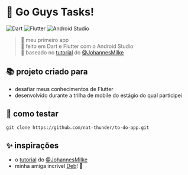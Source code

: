 # 🐝 Go Guys Tasks!
![Dart](https://img.shields.io/badge/dart-%230175C2.svg?style=for-the-badge&logo=dart&logoColor=white)
![Flutter](https://img.shields.io/badge/Flutter-%2302569B.svg?style=for-the-badge&logo=Flutter&logoColor=white)
![Android Studio](https://img.shields.io/badge/Android%20Studio-3DDC84.svg?style=for-the-badge&logo=android-studio&logoColor=white)
> 🌼 meu primeiro app<br>
> 🌻 feito em Dart e Flutter com o Android Studio<br>
> 🌷 baseado no [tutorial](https://youtu.be/kN9Yfd4fu04) do [@JohannesMilke](https://github.com/JohannesMilke/todo_app_ui_example)

## 📚 projeto criado para
  - desafiar meus conhecimentos de Flutter
  - desenvolvido durante a trilha de mobile do estágio do qual participei

## 📑 como testar
  ```
  git clone https://github.com/nat-thunder/to-do-app.git
  ```
  
## ✨ inspirações
  - o [tutorial](https://youtu.be/kN9Yfd4fu04) do [@JohannesMilke](https://github.com/JohannesMilke/todo_app_ui_example)
  - minha amiga incrível [Deb](https://instagram.com/honeymustarddl?igshid=MzRlODBiNWFlZA==)! 💛
